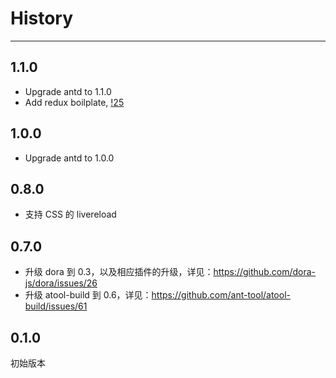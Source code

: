 # History

---

## 1.1.0

- Upgrade antd to 1.1.0
- Add redux boilplate, [!25](https://github.com/ant-design/antd-init/pull/25)

## 1.0.0

- Upgrade antd to 1.0.0

## 0.8.0

- 支持 CSS 的 livereload

## 0.7.0

- 升级 dora 到 0.3，以及相应插件的升级，详见：https://github.com/dora-js/dora/issues/26
- 升级 atool-build 到 0.6，详见：https://github.com/ant-tool/atool-build/issues/61

## 0.1.0

初始版本

